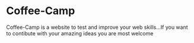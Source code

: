 # Coffee-Camp
 Coffee-Camp is a website to test and improve your web skills...If you want to contibute with your amazing ideas you are most welcome
